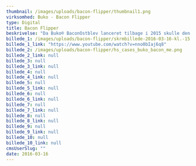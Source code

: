 ```yaml
---
thumbnail: /images/uploads/bacon-flipper/thumbnail1.png
virksomhed: Buko - Bacon Flipper
type: Digital
title: Bacon Flipper
beskrivelse: "Da Buko® BaconOstblev lanceret tilbage i 2015 skulle den sælges til unge, saltsultne mænd. En målgruppe, som normalt ikke rammes af Bukos kommunikation. Så i stedet for kun at tale til deres hungrende maver, besluttede vi os for at gå mere digitalt tilværks og fange opmærksomheden fra deres indre gamer. Resultatet blev til verdens sprødeste mobilspil: Bacon Flipper.\n\nEt site, der ved hjælp af mobile enheders gyroskop og accelerometer, forvandler din telefon tilen sydende stegepande. Her skal du stege og vende bacon til perfektion og optjene sprøde point undervejs i forsøget på at slå dine venner i kunsten at vende bacon. Det forventede salg af produktet blev mere end fordoblet og gjorde BaconOst til Bukos sprødeste produktlancering nogensinde.\n\n"
billede_1: /images/uploads/bacon-flipper/skrmbillede-2016-03-16-kl.-15.32.36.png
billede_1_link: "https://www.youtube.com/watch?v=nno0bIaj6q8"
billede_2: /images/uploads/bacon-flipper/hs_cases_buko_bacon_me.png
billede_2_link: null
billede_3: null
billede_3_link: null
billede_4: null
billede_4_link: null
billede_5: null
billede_5_link: null
billede_6: null
billede_6_link: null
billede_7: null
billede_7_link: null
billede_8: null
billede_8_link: null
billede_9: null
billede_9_link: null
billede_10: null
billede_10_link: null
cmsUserSlug: ""
date: 2016-03-16 
---
```


